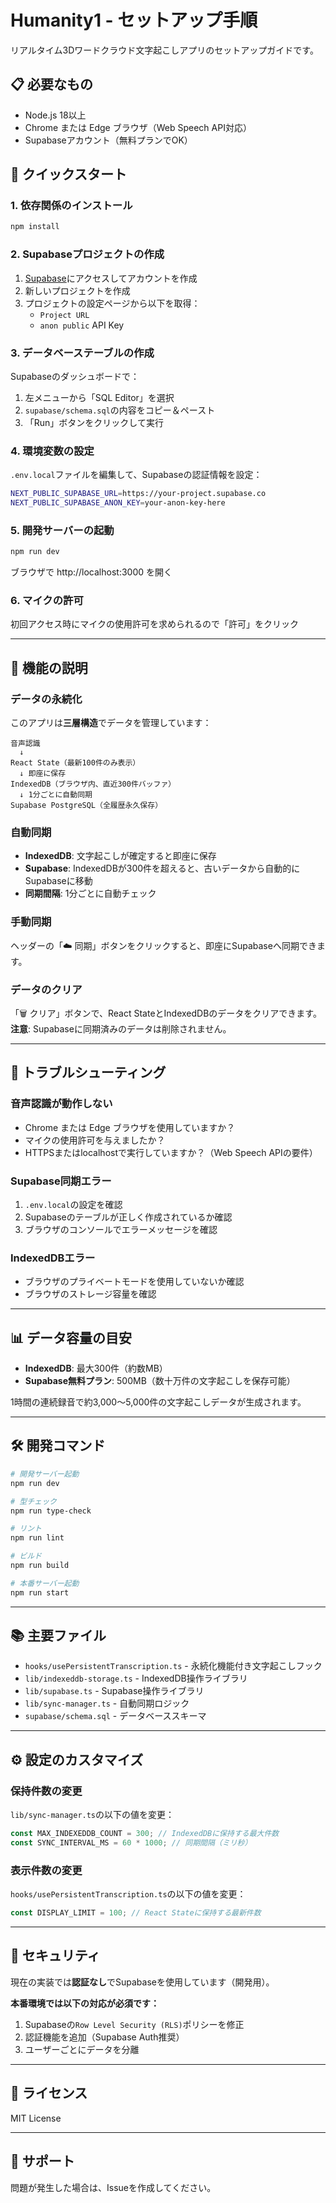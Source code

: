 # Humanity1 - セットアップ手順

リアルタイム3Dワードクラウド文字起こしアプリのセットアップガイドです。

## 📋 必要なもの

- Node.js 18以上
- Chrome または Edge ブラウザ（Web Speech API対応）
- Supabaseアカウント（無料プランでOK）

## 🚀 クイックスタート

### 1. 依存関係のインストール

```bash
npm install
```

### 2. Supabaseプロジェクトの作成

1. [Supabase](https://supabase.com)にアクセスしてアカウントを作成
2. 新しいプロジェクトを作成
3. プロジェクトの設定ページから以下を取得：
   - `Project URL`
   - `anon public` API Key

### 3. データベーステーブルの作成

Supabaseのダッシュボードで：

1. 左メニューから「SQL Editor」を選択
2. `supabase/schema.sql`の内容をコピー＆ペースト
3. 「Run」ボタンをクリックして実行

### 4. 環境変数の設定

`.env.local`ファイルを編集して、Supabaseの認証情報を設定：

```bash
NEXT_PUBLIC_SUPABASE_URL=https://your-project.supabase.co
NEXT_PUBLIC_SUPABASE_ANON_KEY=your-anon-key-here
```

### 5. 開発サーバーの起動

```bash
npm run dev
```

ブラウザで http://localhost:3000 を開く

### 6. マイクの許可

初回アクセス時にマイクの使用許可を求められるので「許可」をクリック

---

## 🎯 機能の説明

### データの永続化

このアプリは**三層構造**でデータを管理しています：

```
音声認識
  ↓
React State（最新100件のみ表示）
  ↓ 即座に保存
IndexedDB（ブラウザ内、直近300件バッファ）
  ↓ 1分ごとに自動同期
Supabase PostgreSQL（全履歴永久保存）
```

### 自動同期

- **IndexedDB**: 文字起こしが確定すると即座に保存
- **Supabase**: IndexedDBが300件を超えると、古いデータから自動的にSupabaseに移動
- **同期間隔**: 1分ごとに自動チェック

### 手動同期

ヘッダーの「☁️ 同期」ボタンをクリックすると、即座にSupabaseへ同期できます。

### データのクリア

「🗑️ クリア」ボタンで、React StateとIndexedDBのデータをクリアできます。
**注意**: Supabaseに同期済みのデータは削除されません。

---

## 🔧 トラブルシューティング

### 音声認識が動作しない

- Chrome または Edge ブラウザを使用していますか？
- マイクの使用許可を与えましたか？
- HTTPSまたはlocalhostで実行していますか？（Web Speech APIの要件）

### Supabase同期エラー

1. `.env.local`の設定を確認
2. Supabaseのテーブルが正しく作成されているか確認
3. ブラウザのコンソールでエラーメッセージを確認

### IndexedDBエラー

- ブラウザのプライベートモードを使用していないか確認
- ブラウザのストレージ容量を確認

---

## 📊 データ容量の目安

- **IndexedDB**: 最大300件（約数MB）
- **Supabase無料プラン**: 500MB（数十万件の文字起こしを保存可能）

1時間の連続録音で約3,000〜5,000件の文字起こしデータが生成されます。

---

## 🛠️ 開発コマンド

```bash
# 開発サーバー起動
npm run dev

# 型チェック
npm run type-check

# リント
npm run lint

# ビルド
npm run build

# 本番サーバー起動
npm run start
```

---

## 📚 主要ファイル

- `hooks/usePersistentTranscription.ts` - 永続化機能付き文字起こしフック
- `lib/indexeddb-storage.ts` - IndexedDB操作ライブラリ
- `lib/supabase.ts` - Supabase操作ライブラリ
- `lib/sync-manager.ts` - 自動同期ロジック
- `supabase/schema.sql` - データベーススキーマ

---

## ⚙️ 設定のカスタマイズ

### 保持件数の変更

`lib/sync-manager.ts`の以下の値を変更：

```typescript
const MAX_INDEXEDDB_COUNT = 300; // IndexedDBに保持する最大件数
const SYNC_INTERVAL_MS = 60 * 1000; // 同期間隔（ミリ秒）
```

### 表示件数の変更

`hooks/usePersistentTranscription.ts`の以下の値を変更：

```typescript
const DISPLAY_LIMIT = 100; // React Stateに保持する最新件数
```

---

## 🔐 セキュリティ

現在の実装では**認証なし**でSupabaseを使用しています（開発用）。

**本番環境では以下の対応が必須です：**

1. Supabaseの`Row Level Security (RLS)`ポリシーを修正
2. 認証機能を追加（Supabase Auth推奨）
3. ユーザーごとにデータを分離

---

## 📝 ライセンス

MIT License

---

## 🤝 サポート

問題が発生した場合は、Issueを作成してください。
